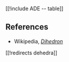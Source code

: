 
[[!include ADE -- table]]

## References

* Wikipedia, _[Dihedron](https://en.wikipedia.org/wiki/Dihedron)_

[[!redirects dehedra]]